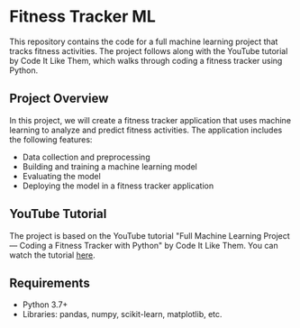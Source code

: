 # Fitness Tracker ML

This repository contains the code for a full machine learning project that tracks fitness activities. The project follows along with the YouTube tutorial by Code It Like Them, which walks through coding a fitness tracker using Python.

## Project Overview

In this project, we will create a fitness tracker application that uses machine learning to analyze and predict fitness activities. The application includes the following features:

- Data collection and preprocessing
- Building and training a machine learning model
- Evaluating the model
- Deploying the model in a fitness tracker application

## YouTube Tutorial

The project is based on the YouTube tutorial "Full Machine Learning Project — Coding a Fitness Tracker with Python" by Code It Like Them. You can watch the tutorial [here](https://www.youtube.com/watch?v=cCONIdrM2VI&list=PL-Y17yukoyy0sT2hoSQxn1TdV0J7-MX4K&index=1).

## Requirements

- Python 3.7+
- Libraries: pandas, numpy, scikit-learn, matplotlib, etc.

